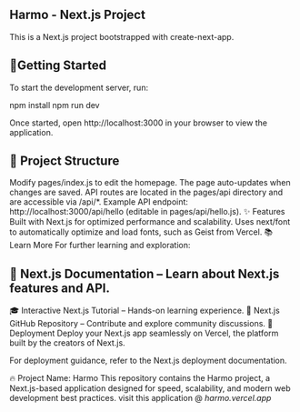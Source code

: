 ## Harmo - Next.js Project
This is a Next.js project bootstrapped with create-next-app.

## 🚀Getting Started
To start the development server, run:

npm install
npm run dev


Once started, open http://localhost:3000 in your browser to view the application.

## 📂 Project Structure
Modify pages/index.js to edit the homepage. The page auto-updates when changes are saved.
API routes are located in the pages/api directory and are accessible via /api/*.
Example API endpoint: http://localhost:3000/api/hello (editable in pages/api/hello.js).
✨ Features
Built with Next.js for optimized performance and scalability.
Uses next/font to automatically optimize and load fonts, such as Geist from Vercel.
📚 Learn More
For further learning and exploration:

## 📖 Next.js Documentation – Learn about Next.js features and API.
🎓 Interactive Next.js Tutorial – Hands-on learning experience.
🔗 Next.js GitHub Repository – Contribute and explore community discussions.
🚀 Deployment
Deploy your Next.js app seamlessly on Vercel, the platform built by the creators of Next.js.

For deployment guidance, refer to the Next.js deployment documentation.

🔥 Project Name: Harmo
This repository contains the Harmo project, a Next.js-based application designed for speed, scalability, and modern web development best practices.
visit this application @ *harmo.vercel.app*
